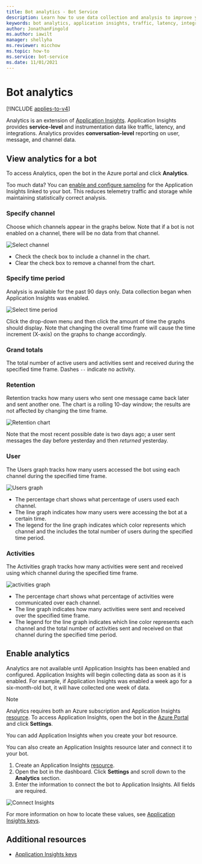 ```yaml
---
title: Bot analytics - Bot Service
description: Learn how to use data collection and analysis to improve your bot with analytics in the Bot Framework.
keywords: bot analytics, application insights, traffic, latency, integrations, AppInsights
author: JonathanFingold
ms.author: iawilt
manager: shellyha
ms.reviewer: micchow
ms.topic: how-to
ms.service: bot-service
ms.date: 11/01/2021
---
```


# Bot analytics

[!INCLUDE [applies-to-v4](includes/applies-to-v4-current.md)]

Analytics is an extension of [Application Insights](/azure/application-insights/app-insights-analytics). Application Insights provides **service-level** and instrumentation data like traffic, latency, and integrations. Analytics provides **conversation-level** reporting on user, message, and channel data.

## View analytics for a bot

To access Analytics, open the bot in the Azure portal and click **Analytics**.

Too much data? You can [enable and configure sampling](/azure/application-insights/app-insights-sampling) for the Application Insights linked to your bot. This reduces telemetry traffic and storage while maintaining statistically correct analysis.

### Specify channel

Choose which channels appear in the graphs below. Note that if a bot is not enabled on a channel, there will be no data from that channel.

![Select channel](media/analytics-channels.png)

* Check the check box to include a channel in the chart.
* Clear the check box to remove a channel from the chart.

### Specify time period

Analysis is available for the past 90 days only. Data collection began when Application Insights was enabled.

![Select time period](media/analytics-timepick.png)

Click the drop-down menu and then click the amount of time the graphs should display.
Note that changing the overall time frame will cause the time increment (X-axis) on the graphs to change accordingly.

### Grand totals

The total number of active users and activities sent and received during the specified time frame.
Dashes `--` indicate no activity.

### Retention

Retention tracks how many users who sent one message came back later and sent another one.
The chart is a rolling 10-day window; the results are not affected by changing the time frame.

![Retention chart](media/analytics-retention.png)

Note that the most recent possible date is two days ago; a user sent messages the day before yesterday and then *returned* yesterday.

### User

The Users graph tracks how many users accessed the bot using each channel during the specified time frame.

![Users graph](media/analytics-users.png)

* The percentage chart shows what percentage of users used each channel.
* The line graph indicates how many users were accessing the bot at a certain time.
* The legend for the line graph indicates which color represents which channel and the includes the total number of users during the specified time period.

### Activities

The Activities graph tracks how many activities were sent and received using which channel during the specified time frame.

![activities graph](media/analytics-activities.png)

* The percentage chart shows what percentage of activities were communicated over each channel.
* The line graph indicates how many activities were sent and received over the specified time frame.
* The legend for the line graph indicates which line color represents each channel and the total number of activities sent and received on that channel during the specified time period.

## Enable analytics

Analytics are not available until Application Insights has been enabled and configured. Application Insights will begin collecting data as soon as it is enabled. For example, if Application Insights was enabled a week ago for a six-month-old bot, it will have collected one week of data.

> [!NOTE]
> Analytics requires both an Azure subscription and Application Insights [resource](/azure/application-insights/app-insights-create-new-resource).
To access Application Insights, open the bot in the [Azure Portal](https://portal.azure.com/) and click **Settings**.

You can add Application Insights when you create your bot resource.

You can also create an Application Insights resource later and connect it to your bot.

1. Create an Application Insights [resource](/azure/application-insights/app-insights-create-new-resource).
2. Open the bot in the dashboard. Click **Settings** and scroll down to the **Analytics** section.
3. Enter the information to connect the bot to Application Insights. All fields are required.

![Connect Insights](media/analytics-enable.png)

<!--Snip: As of 12/04/2018, parts of this appear to be out of date. However, ~/bot-service-resources-app-insights-keys.md appears to be up to date.

### AppInsights Instrumentation Key

To find this value, open the Application Insights resource for your bot and navigate to **Configure** > **Properties**.

### AppInsights API key

Provide an Azure App Insights API key. Learn how to [generate a new API key](https://dev.applicationinsights.io/documentation/Authorization/API-key-and-App-ID). Only **Read** permission is required.

### AppInsights Application ID

To find this value, open Application Insights and navigate to **Configure** > **API Access**.

/Snip-->

For more information on how to locate these values, see [Application Insights keys](bot-service-resources-app-insights-keys.md).

## Additional resources

* [Application Insights keys](bot-service-resources-app-insights-keys.md)
